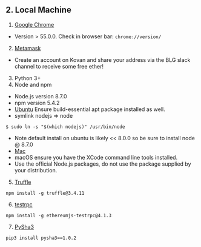 ## 2. Local Machine
1. [Google Chrome](https://support.google.com/chrome/answer/95346?co=GENIE.Platform%3DDesktop&hl=en-GB)
- Version > 55.0.0.  Check in browser bar: `chrome://version/`
2. [Metamask](https://chrome.google.com/webstore/detail/metamask/nkbihfbeogaeaoehlefnkodbefgpgknn?hl=en)
- Create an account on Kovan and share your address via the BLG slack channel to receive some free ether!
3. Python 3+
4. Node and npm
- Node.js version 8.7.0
- npm version 5.4.2
- [Ubuntu](https://www.digitalocean.com/community/tutorials/how-to-install-node-js-on-ubuntu-16-04)
Ensure build-essential apt package installed as well.
- symlink nodejs => node
```
$ sudo ln -s "$(which nodejs)" /usr/bin/node
```
  - Note default install on ubuntu is likely << 8.0.0 so be sure to install node @ 8.7.0
- [Mac](http://yoember.com/nodejs/the-best-way-to-install-node-js/)
- macOS ensure you have the XCode command line tools installed.
- Use the official Node.js packages, do not use the package supplied by your distribution.
5. [Truffle](http://truffleframework.com/)
```
npm install -g truffle@3.4.11
```
6. [testrpc](https://github.com/ethereumjs/testrpc)
```
npm install -g ethereumjs-testrpc@4.1.3
```
7. [PySha3](https://pypi.python.org/pypi/pysha3)
```
pip3 install pysha3==1.0.2
```
